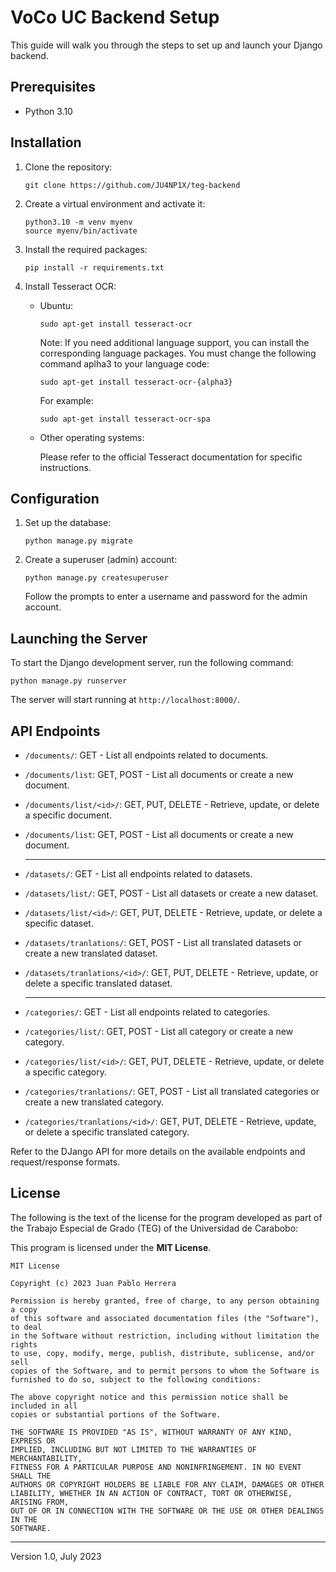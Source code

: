 # VoCo UC Backend Setup

This guide will walk you through the steps to set up and launch your Django backend.

## Prerequisites

- Python 3.10

## Installation

1. Clone the repository:

   ```shell
   git clone https://github.com/JU4NP1X/teg-backend
   ```

2. Create a virtual environment and activate it:

   ```shell
   python3.10 -m venv myenv
   source myenv/bin/activate
   ```

3. Install the required packages:

   ```shell
   pip install -r requirements.txt
   ```

4. Install Tesseract OCR:

   - Ubuntu:

        ```shell
        sudo apt-get install tesseract-ocr
        ```

        Note: If you need additional language support, you can install the corresponding language packages. You must change the following command aplha3 to your language code:

        ```shell
        sudo apt-get install tesseract-ocr-{alpha3}
        ```

        For example:
        
        ```shell
        sudo apt-get install tesseract-ocr-spa
        ```
    - Other operating systems:

        Please refer to the official Tesseract documentation for specific instructions.

## Configuration

1. Set up the database:

   ```shell
   python manage.py migrate
   ```

2. Create a superuser (admin) account:

   ```shell
   python manage.py createsuperuser
   ```

   Follow the prompts to enter a username and password for the admin account.

## Launching the Server

To start the Django development server, run the following command:

```shell
python manage.py runserver
```

The server will start running at `http://localhost:8000/`.

## API Endpoints

- `/documents/`: GET - List all endpoints related to documents.
- `/documents/list`: GET, POST - List all documents or create a new document.
- `/documents/list/<id>/`: GET, PUT, DELETE - Retrieve, update, or delete a specific document.
- `/documents/list`: GET, POST - List all documents or create a new document.
  
  ---
- `/datasets/`: GET - List all endpoints related to datasets.
- `/datasets/list/`: GET, POST - List all datasets or create a new dataset.
- `/datasets/list/<id>/`: GET, PUT, DELETE - Retrieve, update, or delete a specific dataset.
- `/datasets/tranlations/`: GET, POST - List all translated datasets or create a new translated dataset.
- `/datasets/tranlations/<id>/`: GET, PUT, DELETE - Retrieve, update, or delete a specific translated dataset.
  
  ---
- `/categories/`: GET - List all endpoints related to categories.
- `/categories/list/`: GET, POST - List all category or create a new category.
- `/categories/list/<id>/`: GET, PUT, DELETE - Retrieve, update, or delete a specific category.
- `/categories/tranlations/`: GET, POST - List all translated categories or create a new translated category.
- `/categories/tranlations/<id>/`: GET, PUT, DELETE - Retrieve, update, or delete a specific translated category.

Refer to the DJango API for more details on the available endpoints and request/response formats.

## License

The following is the text of the license for the program developed as part of the Trabajo Especial de Grado (TEG) of the Universidad de Carabobo:

This program is licensed under the **MIT License**.


    MIT License

    Copyright (c) 2023 Juan Pablo Herrera

    Permission is hereby granted, free of charge, to any person obtaining a copy
    of this software and associated documentation files (the "Software"), to deal
    in the Software without restriction, including without limitation the rights
    to use, copy, modify, merge, publish, distribute, sublicense, and/or sell
    copies of the Software, and to permit persons to whom the Software is
    furnished to do so, subject to the following conditions:

    The above copyright notice and this permission notice shall be included in all
    copies or substantial portions of the Software.

    THE SOFTWARE IS PROVIDED "AS IS", WITHOUT WARRANTY OF ANY KIND, EXPRESS OR
    IMPLIED, INCLUDING BUT NOT LIMITED TO THE WARRANTIES OF MERCHANTABILITY,
    FITNESS FOR A PARTICULAR PURPOSE AND NONINFRINGEMENT. IN NO EVENT SHALL THE
    AUTHORS OR COPYRIGHT HOLDERS BE LIABLE FOR ANY CLAIM, DAMAGES OR OTHER
    LIABILITY, WHETHER IN AN ACTION OF CONTRACT, TORT OR OTHERWISE, ARISING FROM,
    OUT OF OR IN CONNECTION WITH THE SOFTWARE OR THE USE OR OTHER DEALINGS IN THE
    SOFTWARE.


---

Version 1.0, July 2023